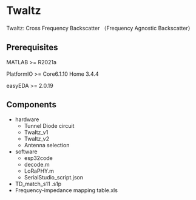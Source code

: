 # Twaltz

Twaltz: Cross Frequency Backscatter
（Frequency Agnostic Backscatter）

## Prerequisites
MATLAB >= R2021a

PlatformIO >= Core6.1.10 Home 3.4.4

easyEDA >= 2.0.19

## Components

- hardware
  - Tunnel Diode circuit
  - Twaltz_v1
  - Twaltz_v2
  - Antenna selection
- software
  - esp32code
  - decode.m
  - LoRaPHY.m
  - SerialStudio_script.json
- TD_match_s11 .s1p
- Frequency-impedance mapping table.xls
